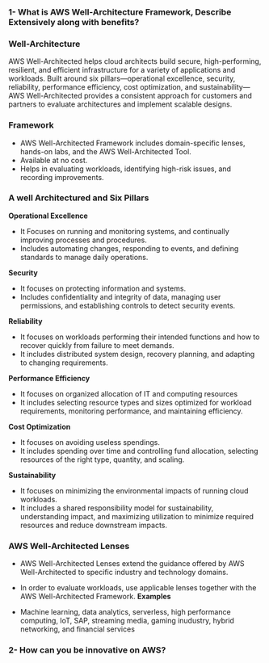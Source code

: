 <h3>1- What is AWS Well-Architecture Framework, Describe Extensively along with benefits?</h3>

<h3> Well-Architecture</h3>
AWS Well-Architected helps cloud architects build secure, high-performing, resilient, and efficient infrastructure for a variety of applications and workloads. Built around six pillars—operational excellence, security, reliability, performance efficiency, cost optimization, and sustainability—AWS Well-Architected provides a consistent approach for customers and partners to evaluate architectures and implement scalable designs.

<h3> Framework </h3>

- AWS Well-Architected Framework includes domain-specific lenses, hands-on labs, and the AWS Well-Architected Tool.
- Available at no cost. 
- Helps in evaluating workloads, identifying high-risk issues, and recording improvements.

<h3> A well Architectured and Six Pillars </h3>

<b> Operational Excellence</b>
 
- It Focuses on running and monitoring systems, and continually improving processes and procedures.
- Includes automating changes, responding to events, and defining standards to manage daily operations.


<b> Security </b>

- It focuses on protecting information and systems.
- Includes confidentiality and integrity of data, managing user permissions, and establishing controls to detect security events.

<b> Reliability </b>

- It focuses on workloads performing their intended functions and how to recover quickly from failure to meet demands.
- It includes distributed system design, recovery planning, and adapting to changing requirements.

<b> Performance Efficiency  </b>

- It focuses on organized allocation of IT and computing resources
- It includes selecting resource types and sizes optimized for workload requirements, monitoring performance, and maintaining efficiency.

<b> Cost Optimization </b>
- It focuses on avoiding useless spendings.
- It includes spending over time and controlling fund allocation, selecting resources of the right type, quantity, and scaling.

<b> Sustainability </b>
- It focuses on minimizing the environmental impacts of running cloud workloads.
- It includes a shared responsibility model for sustainability, understanding impact, and maximizing utilization to minimize required resources and reduce downstream impacts.

<h3> AWS Well-Architected Lenses </h3>

- AWS Well-Architected Lenses extend the guidance offered by AWS Well-Architected to specific industry and technology domains.
- In order to evaluate workloads, use applicable lenses together with the AWS Well-Architected Framework.
<b>Examples </b> 

- Machine learning, data analytics, serverless, high performance computing, IoT, SAP, streaming media, gaming inudustry, hybrid networking, and financial services





<h3> 2- How can you be innovative on AWS? </h3>
